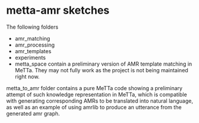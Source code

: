 # metta-amr sketches

The following folders
* amr_matching
* amr_processing
* amr_templates
* experiments
* metta_space
contain a preliminary version of AMR template matching in MeTTa. They may not fully work as the project is not being maintained right now.

metta_to_amr folder contains a pure MeTTa code showing a preliminary attempt of such knowledge representation in MeTTa, which is compatible with generating corresponding AMRs to be translated into natural language, as well as an example of using amrlib to produce an utterance from the generated amr graph.
